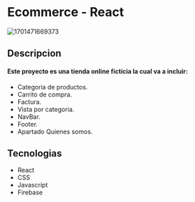 # Ecommerce - React

![1701471669373](image/README/1701471669373.png)

## Descripcion

#### Este proyecto es una tienda online ficticia la cual va a incluir:

- Categoria de productos.
- Carrito de compra.
- Factura.
- Vista por categoria.
- NavBar.
- Footer.
- Apartado Quienes somos.

## Tecnologias

- React
- CSS
- Javascript
- Firebase

